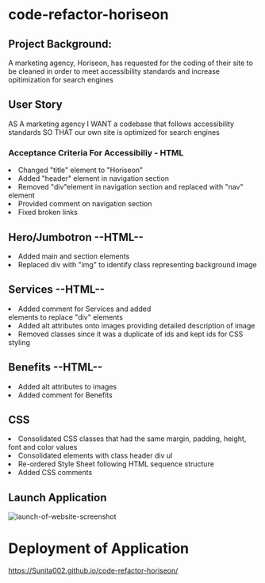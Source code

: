 # code-refactor-horiseon
## Project Background:
A marketing agency, Horiseon, has requested for the coding of their site to be cleaned in order to meet accessibility standards and increase opitimization for search engines

## User Story
AS A marketing agency
I WANT a codebase that follows accessibility standards
SO THAT our own site is optimized for search engines

### Acceptance Criteria For Accessibiliy - HTML 
 <li>Changed "title" element to "Horiseon" </li>
 <li>Added "header" element in navigation section</li>
 <li>Removed "div"element in navigation section and replaced with "nav" element</li>
 <li>Provided comment on navigation section</li>
 <li>Fixed broken links </li>

 ## Hero/Jumbotron --HTML--
 <li>Added main and section elements</li>
 <li> Replaced div with "img" to identify class representing background image</li>


 ## Services --HTML--
 <li>Added comment for Services and added <section> elements to replace "div" elements</li>
 <li>Added alt attributes onto images providing detailed description of image</li>
 <li>Removed classes since it was a duplicate of ids and kept ids for CSS styling</li>

## Benefits --HTML--
<li>Added alt attributes to images</li>
<li>Added comment for Benefits

 ## CSS
 <li>Consolidated CSS classes that had the same margin, padding, height, font and color values</li>
<li> Consolidated elements with class header div ul </li>
 <li>Re-ordered Style Sheet following HTML sequence structure</li>
 <li>Added CSS comments</li>

## Launch Application
![launch-of-website-screenshot](https://user-images.githubusercontent.com/87583026/130862809-2b30ee23-cb94-4f19-96f8-0bf30dd1a492.jpeg)

# Deployment of Application
https://Sunita002.github.io/code-refactor-horiseon/
